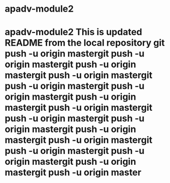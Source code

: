 # apadv-module2
# apadv-module2 This is updated README from the local repository git push -u origin mastergit push -u origin mastergit push -u origin mastergit push -u origin mastergit push -u origin mastergit push -u origin mastergit push -u origin mastergit push -u origin mastergit push -u origin mastergit push -u origin mastergit push -u origin mastergit push -u origin mastergit push -u origin mastergit push -u origin mastergit push -u origin mastergit push -u origin master
